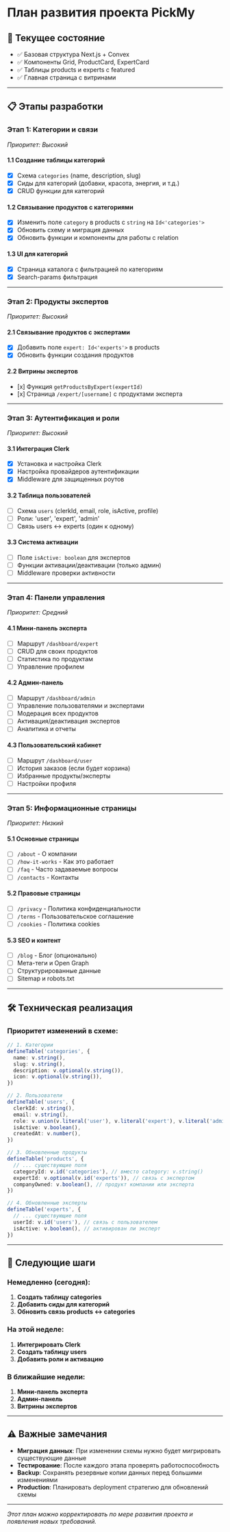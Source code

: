 # План развития проекта PickMy

## 🎯 Текущее состояние

- ✅ Базовая структура Next.js + Convex
- ✅ Компоненты Grid, ProductCard, ExpertCard
- ✅ Таблицы products и experts с featured
- ✅ Главная страница с витринами

---

## 📋 Этапы разработки

### **Этап 1: Категории и связи**

_Приоритет: Высокий_

#### 1.1 Создание таблицы категорий

- [x] Схема `categories` (name, description, slug)
- [x] Сиды для категорий (добавки, красота, энергия, и т.д.)
- [x] CRUD функции для категорий

#### 1.2 Связывание продуктов с категориями

- [x] Изменить поле `category` в products с `string` на `Id<'categories'>`
- [x] Обновить схему и миграция данных
- [x] Обновить функции и компоненты для работы с relation

#### 1.3 UI для категорий

- [x] Страница каталога с фильтрацией по категориям
- [x] Search-params фильтрация

---

### **Этап 2: Продукты экспертов**

_Приоритет: Высокий_

#### 2.1 Связывание продуктов с экспертами

- [x] Добавить поле `expert: Id<'experts'>` в products
- [x] Обновить функции создания продуктов

#### 2.2 Витрины экспертов

- [х] Функция `getProductsByExpert(expertId)`
- [х] Страница `/expert/[username]` с продуктами эксперта

---

### **Этап 3: Аутентификация и роли**

_Приоритет: Высокий_

#### 3.1 Интеграция Clerk

- [x] Установка и настройка Clerk
- [x] Настройка провайдеров аутентификации
- [x] Middleware для защищенных роутов

#### 3.2 Таблица пользователей

- [ ] Схема `users` (clerkId, email, role, isActive, profile)
- [ ] Роли: 'user', 'expert', 'admin'
- [ ] Связь users ↔ experts (один к одному)

#### 3.3 Система активации

- [ ] Поле `isActive: boolean` для экспертов
- [ ] Функции активации/деактивации (только админ)
- [ ] Middleware проверки активности

---

### **Этап 4: Панели управления**

_Приоритет: Средний_

#### 4.1 Мини-панель эксперта

- [ ] Маршрут `/dashboard/expert`
- [ ] CRUD для своих продуктов
- [ ] Статистика по продуктам
- [ ] Управление профилем

#### 4.2 Админ-панель

- [ ] Маршрут `/dashboard/admin`
- [ ] Управление пользователями и экспертами
- [ ] Модерация всех продуктов
- [ ] Активация/деактивация экспертов
- [ ] Аналитика и отчеты

#### 4.3 Пользовательский кабинет

- [ ] Маршрут `/dashboard/user`
- [ ] История заказов (если будет корзина)
- [ ] Избранные продукты/эксперты
- [ ] Настройки профиля

---

### **Этап 5: Информационные страницы**

_Приоритет: Низкий_

#### 5.1 Основные страницы

- [ ] `/about` - О компании
- [ ] `/how-it-works` - Как это работает
- [ ] `/faq` - Часто задаваемые вопросы
- [ ] `/contacts` - Контакты

#### 5.2 Правовые страницы

- [ ] `/privacy` - Политика конфиденциальности
- [ ] `/terms` - Пользовательское соглашение
- [ ] `/cookies` - Политика cookies

#### 5.3 SEO и контент

- [ ] `/blog` - Блог (опционально)
- [ ] Мета-теги и Open Graph
- [ ] Структурированные данные
- [ ] Sitemap и robots.txt

---

## 🛠 Техническая реализация

### Приоритет изменений в схеме:

```typescript
// 1. Категории
defineTable('categories', {
  name: v.string(),
  slug: v.string(),
  description: v.optional(v.string()),
  icon: v.optional(v.string()),
})

// 2. Пользователи
defineTable('users', {
  clerkId: v.string(),
  email: v.string(),
  role: v.union(v.literal('user'), v.literal('expert'), v.literal('admin')),
  isActive: v.boolean(),
  createdAt: v.number(),
})

// 3. Обновленные продукты
defineTable('products', {
  // ... существующие поля
  categoryId: v.id('categories'), // вместо category: v.string()
  expertId: v.optional(v.id('experts')), // связь с экспертом
  companyOwned: v.boolean(), // продукт компании или эксперта
})

// 4. Обновленные эксперты
defineTable('experts', {
  // ... существующие поля
  userId: v.id('users'), // связь с пользователем
  isActive: v.boolean(), // активирован ли эксперт
})
```

---

## 🎯 Следующие шаги

### Немедленно (сегодня):

1. **Создать таблицу categories**
2. **Добавить сиды для категорий**
3. **Обновить связь products ↔ categories**

### На этой неделе:

1. **Интегрировать Clerk**
2. **Создать таблицу users**
3. **Добавить роли и активацию**

### В ближайшие недели:

1. **Мини-панель эксперта**
2. **Админ-панель**
3. **Витрины экспертов**

---

## ⚠️ Важные замечания

- **Миграция данных**: При изменении схемы нужно будет мигрировать существующие данные
- **Тестирование**: После каждого этапа проверять работоспособность
- **Backup**: Сохранять резервные копии данных перед большими изменениями
- **Production**: Планировать deployment стратегию для обновлений схемы

---

_Этот план можно корректировать по мере развития проекта и появления новых требований._
